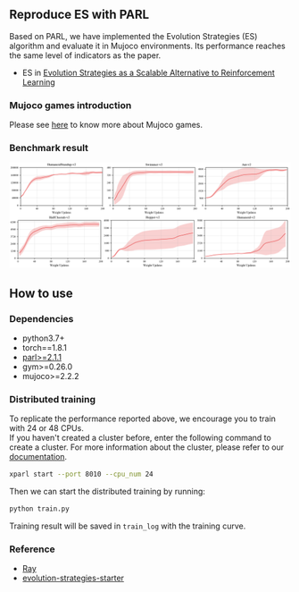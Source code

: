 ## Reproduce ES with PARL
Based on PARL, we have implemented the Evolution Strategies (ES) algorithm and evaluate it in Mujoco environments. Its performance reaches the same level of indicators as the paper.

+ ES in
[Evolution Strategies as a Scalable Alternative to Reinforcement Learning](https://arxiv.org/abs/1703.03864)

### Mujoco games introduction
Please see [here](https://github.com/openai/mujoco-py) to know more about Mujoco games.

### Benchmark result

<p align="center">
<img src="https://github.com/benchmarking-rl/PARL-experiments/blob/master/ES/torch/result.png" alt="result"/>
</p>

## How to use
### Dependencies
+ python3.7+
+ torch==1.8.1
+ [parl>=2.1.1](https://github.com/PaddlePaddle/PARL)
+ gym>=0.26.0
+ mujoco>=2.2.2


### Distributed training

To replicate the performance reported above, we encourage you to train with 24 or 48 CPUs.  
If you haven't created a cluster before, enter the following command to create a cluster. For more information about the cluster, please refer to our [documentation](https://parl.readthedocs.io/en/latest/parallel_training/setup.html).

```bash
xparl start --port 8010 --cpu_num 24
```

Then we can start the distributed training by running:


```bash
python train.py
```

Training result will be saved in `train_log` with the training curve.

### Reference
+ [Ray](https://github.com/ray-project/ray)
+ [evolution-strategies-starter](https://github.com/openai/evolution-strategies-starter)
